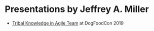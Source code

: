 # Presentations by Jeffrey A. Miller

* [Tribal Knowledge in Agile Team](./DogFoodCon2019/) at DogFoodCon 2019
